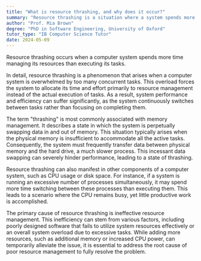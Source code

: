 ```yaml
---
title: "What is resource thrashing, and why does it occur?"
summary: "Resource thrashing is a situation where a system spends more time managing resources than executing tasks."
author: "Prof. Mia Brown"
degree: "PhD in Software Engineering, University of Oxford"
tutor_type: "IB Computer Science Tutor"
date: 2024-05-09
---
```


Resource thrashing occurs when a computer system spends more time managing its resources than executing its tasks.

In detail, resource thrashing is a phenomenon that arises when a computer system is overwhelmed by too many concurrent tasks. This overload forces the system to allocate its time and effort primarily to resource management instead of the actual execution of tasks. As a result, system performance and efficiency can suffer significantly, as the system continuously switches between tasks rather than focusing on completing them.

The term "thrashing" is most commonly associated with memory management. It describes a state in which the system is perpetually swapping data in and out of memory. This situation typically arises when the physical memory is insufficient to accommodate all the active tasks. Consequently, the system must frequently transfer data between physical memory and the hard drive, a much slower process. This incessant data swapping can severely hinder performance, leading to a state of thrashing.

Resource thrashing can also manifest in other components of a computer system, such as CPU usage or disk space. For instance, if a system is running an excessive number of processes simultaneously, it may spend more time switching between these processes than executing them. This leads to a scenario where the CPU remains busy, yet little productive work is accomplished.

The primary cause of resource thrashing is ineffective resource management. This inefficiency can stem from various factors, including poorly designed software that fails to utilize system resources effectively or an overall system overload due to excessive tasks. While adding more resources, such as additional memory or increased CPU power, can temporarily alleviate the issue, it is essential to address the root cause of poor resource management to fully resolve the problem.
    